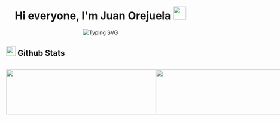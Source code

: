 <h1 align="center">Hi everyone, I'm Juan Orejuela <img src="https://media.giphy.com/media/hvRJCLFzcasrR4ia7z/giphy.gif" width="35"></h1>

<div align="center">
  
![Typing SVG](https://readme-typing-svg.herokuapp.com?font=ROBOT&size=25&color=39FF14&background=000000&center=true&vCenter=true&width=490&lines=%3E+Welcome+to+my+GitHub+profile...!)

</div>

## <img src="https://media.giphy.com/media/iY8CRBdQXODJSCERIr/giphy.gif" width="25"> <b>Github Stats</b>

<div style="display:flex">
  <p><img width="400" height="120" src="https://github-readme-stats.vercel.app/api?username=Jaycom17&theme=tokyonight&show_icons=true/460/300"></p>

  <p><img width="400" height="120"  src="https://github-readme-stats.vercel.app/api/top-langs?username=Jaycom17&show_icons=true&locale=en&layout=compact&theme=tokyonight"/460/300"></p>
  
  <p><img width="400" height="120"  src="https://github-readme-streak-stats.herokuapp.com/?user=Jaycom17&theme=tokyonight&&fire=FF801F&currStreakNum=FFBE69&currStreakLabel=FFBE69"/460/300"></p>
</div>

